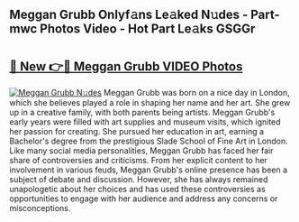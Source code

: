 ## Meggan Grubb Onlyf𝚊ns Le𝚊ked N𝚞des - Part-mwc Photos Video - Hot Part Le𝚊ks GSGGr

# <h2><a href="http://ab72126.deff.icu/?id=Meggan+Grubb">🔗 New 👉🔴 Meggan Grubb VIDEO Photos</a></h2>

[![Meggan Grubb N𝚞des](https://i.imgur.com/rIISA9y.gif)](http://ab72126.deff.icu/?id=Meggan+Grubb)
Meggan Grubb was born on a nice day in London, which she believes played a role in shaping her name and her art. She grew up in a creative family, with both parents being artists. Meggan Grubb's early years were filled with art supplies and museum visits, which ignited her passion for creating. She pursued her education in art, earning a Bachelor's degree from the prestigious Slade School of Fine Art in London. Like many social media personalities, Meggan Grubb has faced her fair share of controversies and criticisms. From her explicit content to her involvement in various feuds, Meggan Grubb's online presence has been a subject of debate and discussion. However, she has always remained unapologetic about her choices and has used these controversies as opportunities to engage with her audience and address any concerns or misconceptions.
